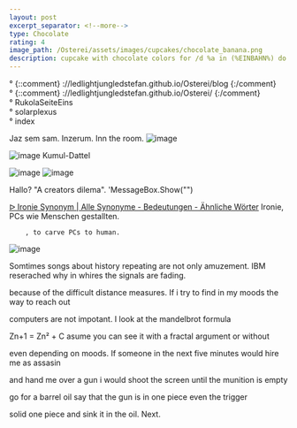 ```yaml
---
layout: post
excerpt_separator: <!--more-->
type: Chocolate
rating: 4
image_path: /Osterei/assets/images/cupcakes/chocolate_banana.png
description: cupcake with chocolate colors for /d %a in (%EINBAHN%) do dir /b %a
---
```

° {::comment} ://ledlightjungledstefan.github.io/Osterei/blog {:/comment}
<br>
° {::comment} ://ledlightjungledstefan.github.io/Osterei/ {:/comment}
<br>
° RukolaSeiteEins
<br>
° solarplexus
<br>
° index

Jaz sem sam. Inzerum. Inn the room.
![image](https://user-images.githubusercontent.com/75255909/193558846-d34c296f-3cbe-4566-9606-21305235cf31.png)

![image](https://user-images.githubusercontent.com/75255909/193559632-14f0cf35-3417-4bdf-a505-685634ea8ce4.png)
Kumul-Dattel
<br>

![image](https://user-images.githubusercontent.com/75255909/193556849-671685b7-aa5c-4994-8633-4ca0d7457d38.png)
![image](https://user-images.githubusercontent.com/75255909/193557449-d51498da-e02c-45a9-ba3c-2dcda80a95db.png)

Hallo? "A creators dilema".
'MessageBox.Show("")

[ᐅ Ironie Synonym | Alle Synonyme - Bedeutungen - Ähnliche Wörter](https://synonyme.woxikon.de/synonyme/ironie.php)
Ironie, PCs wie Menschen gestallten.

        , to carve PCs to human.
![image](https://user-images.githubusercontent.com/75255909/193960708-a7867ff1-6f5c-4076-afbe-03081858b3fb.png)

Somtimes songs about history repeating are not only amuzement.
IBM reserached why in whires the signals are fading.

because of the difficult distance measures.
If i try to find in my moods the way to reach out

computers are not impotant.
I look at the mandelbrot formula

Zn+1 = Zn² + C
asume you can see it with a fractal argument or without

even depending on moods.
If someone in the next five minutes would hire me as assasin

and hand me over a gun i would shoot the
screen until the munition is empty

go for a barrel oil say that the gun is in one
piece even the trigger

solid one piece and sink it in the oil.
Next.
